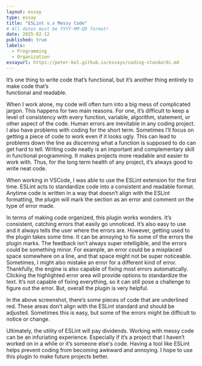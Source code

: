 ```yaml
---
layout: essay
type: essay
title: "ESLint v.s Messy Code"
# All dates must be YYYY-MM-DD format!
date: 2025-02-12
published: true
labels:
  - Programming
  - Organization
essayurl: https://peter-bel.github.io/essays/coding-standards.md
---
```





 It’s one thing to write code that’s functional, but it’s another thing entirely to make code that’s  
functional and readable. 

 When I work alone, my code will often turn into a big mess of complicated jargon. This happens for two main reasons. For one, it’s difficult to keep a level of consistency with every function, variable, algorithm, statement, or other aspect of the code. Human errors are inevitable in any coding project. I also have problems with coding for the short term. Sometimes I’ll focus on getting a piece of code to work even if it looks ugly. This can lead to problems down the line as discerning what a function is supposed to do can get hard to tell. Writing code neatly is an important and complementary skill in functional programming. It makes projects more readable and easier to work with. Thus, for the long term health of any project, it’s always good to write neat code. 

 When working in VSCode, I was able to use the ESLint extension for the first time. ESLint acts to standardize code into a consistent and readable format. Anytime code is written in a way that doesn’t align with the ESLint formatting, the plugin will mark the section as an error and comment on the type of error made. 

 In terms of making code organized, this plugin works wonders. It’s consistent, catching errors that easily go unnoticed. It’s also easy to use and it always tells the user where the errors are. However, getting used to the plugin takes some time. It can be annoying to fix some of the errors the plugin marks. The feedback isn’t always super intelligible, and the errors could be something minor. For example, an error could be a misplaced space somewhere on a line, and that space might not be super noticeable. Sometimes, I might also mistake an error for a different kind of error. Thankfully, the engine is also capable of fixing most errors automatically. Clicking the highlighted error area will provide options to standardize the text. It’s not capable of fixing everything, so it can still pose a challenge to figure out the error. But, overall the plugin is very helpful.

 In the above screenshot, there’s some pieces of code that are underlined red. These areas don’t align with the ESLint standard and should be adjusted. Sometimes this is easy, but some of the errors might be difficult to notice or change. 

 Ultimately, the utility of ESLint will pay dividends. Working with messy code can be an infuriating experience. Especially if it’s a project that I haven’t worked on in a while or it’s someone else's code. Having a tool like ESLint helps prevent coding from becoming awkward and annoying. I hope to use this plugin to make future projects better. 
